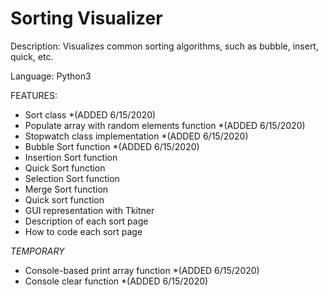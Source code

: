 # Sorting Visualizer

Description: Visualizes common sorting algorithms, such as bubble, insert, quick, etc. 

Language: Python3

FEATURES:
  - Sort class *(ADDED 6/15/2020)
  - Populate array with random elements function *(ADDED 6/15/2020)
  - Stopwatch class implementation  *(ADDED 6/15/2020)
  - Bubble Sort function *(ADDED 6/15/2020)
  - Insertion Sort function
  - Quick Sort function
  - Selection Sort function
  - Merge Sort function
  - Quick sort function
  - GUI representation with Tkitner
  - Description of each sort page
  - How to code each sort page
  
  *TEMPORARY*
  - Console-based print array function *(ADDED 6/15/2020)
  - Console clear function *(ADDED 6/15/2020)
